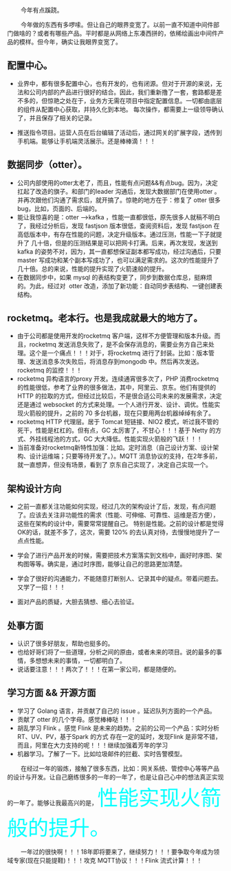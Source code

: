 &nbsp;&nbsp;&nbsp;&nbsp;&nbsp;&nbsp;&nbsp;&nbsp;今年有点蹊跷。

&nbsp;&nbsp;&nbsp;&nbsp;&nbsp;&nbsp;&nbsp;&nbsp;今年做的东西有多啰嗦。但让自己的眼界变宽了。以前一直不知道中间件部门做啥的？或者有哪些产品。平时都是从网络上东凑西拼的，依稀绘画出中间件产品的模样。但今年，确实让我眼界变宽了。

## 配置中心。
- 业界中，都有很多配置中心，也有开发的，也有闭源。但对于开源的来说，无法和公司内部的产品进行很好的结合。因此，我们重新撸了一套，套路都是差不多的，但惊艳之处在于，业务方无需在项目中指定配置信息。一切都由底层的组件从配置中心获取，并持久化到本地。
  每次操作，都需要上一级领导确认了，并且保存了相关的记录。
  
- 推送指令项目。运营人员在后台编辑了活动后，通过网关的扩展字段，透传到手机端。能够让手机端灵活展示。还是棒棒滴！！！

## 数据同步（otter）。
- 公司内部使用的otter太老了，而且，性能有点问题&&有点bug。因为，决定扛起了改造的旗子。和部门的leader 沟通后，发现大数据部门在使用otter 。并再次跟他们沟通了需求后，就开搞了。惊艳的地方在于：修复了 otter 很多bug，比如，页面的、后端的。
- 能让我惊喜的是：otter -->kafka ，性能一直都很低，原先很多人就稿不明白了，我经过分析后，发现 fastjson 版本很低，查阅资料后，发现 fastjson 在高低版本中，有存在性能的问题，决定升级版本。通过压测，性能一下子就提升了 几十倍，但是的压测结果是可以把网卡打满。后来，再次发现，发送到kafka 的姿势不对，因为，其一直都想保证副本都写成功，经过沟通后，只要master 写成功和某个副本写成功了，也可以满足需求的。这次的性能提升了几十倍。总的来说，性能的提升实现了火箭速般的提升。
- 在数据同步中，如果 mysql 的表结构变更了，同步到数据仓库总，挺麻烦的。为此，经过对  otter 改造，添加了新功能：自动同步表结构、一键创建表结构。
    

## rocketmq。老本行。也是我成就最大的地方了。
- 由于公司都是使用开发的rocketmq 客户端，这样不方便管理和版本升级。而且，rocketmq 发送消息失败了，是不会保存消息的，需要业务方自己来处理。这个是一个痛点！！！对于，将rocketmq 进行了封装。比如：版本管理、发送消息多次失败后，将消息存到mongodb 中。然后再次发送。rocketmq 的监控！！！
- rocketmq 异构语言的proxy 开发。连续通宵很多次了，PHP 消费rocketmq 的性能很低，参考了业界的很多做法，其中，阿里云、京东。他们有提供的HTTP 的拉取的方式，但经过比较后，不是很合适公司未来的发展需求，决定还是通过 websocket 的方式来处理。一个人进行开发、设计、调优。性能实现火箭般的提升，之前的 70 多台机器，现在只要用两台机器绰绰有余了。
- rocketmq HTTP 代理层。居于 Tomcat 短链接、NIO2 模式，听过我不管的死干，性能是杠杠的。但有点，GC 太厉害了，不甘心！！！基于 Netty 的方式、外挂线程池的方式，GC 大大降低。性能实现火箭般的飞跃！！！
- 当前准备对rocketmq新特性加强：比如。定时消息（自己设计方案、设计架构、设计运维端；只要等待开发了。）。MQTT 消息协议的支持，在2年多前，就一直想弄，但没有场景，看到了 京东自己实现了，决定自己实现一个。
     

## 架构设计方向
- 之前一直都关注功能如何实现，经过几次的架构设计了后，发现，有点问题了。应该去关注非功能性的需求（性能、可伸缩、可靠性、运维是否方便），这些在架构的设计中，需要常常提醒自己。
  特别是性能。之前的设计都是觉得OK的话，就差不多了，这次，需要 120% 的去认真对待，去慢慢地提升了一点点性能。
  
- 学会了进行产品开发的时候，需要把技术方案落实到文档中，画好时序图、架构图等等。确实是，通过时序图，能够让自己的思路更加清楚。

- 学会了很好的沟通能力，不能随意打断别人、记录其中的疑点。带着问题去。又学了一招！！！

- 面对产品的质疑，大胆去猜想、细心去验证。



## 处事方面
- 认识了很多好朋友，帮助也挺多的。
- 也给好哥们将了一些道理，分析之间的原由，或者未来的项目。说的最多的事情，多想想未来的事情，一切都明白了。
- 说话要注意！！！两次了！！！在第一家公司，都是随便的。


## 学习方面 && 开源方面
- 学习了 Golang 语言，并贡献了自己的 issue 。延迟队列方面的一个产品。
- 贡献了 otter 的几个字母。感觉棒棒哒！！！
- 胡乱学习 Flink 。感觉 Flink 是未来的趋势。之前的公司一个产品：实时分析RT、UV、PV，基于Spark 的方式
  存在一定的延时，发现Flink 是非常不错，而且，阿里在大力支持的呢！！！继续加强着芳年的学习
- 机器学习。了解了一下。比如垃圾邮件的拦截、实时告警模型。
    

&nbsp;&nbsp;&nbsp;&nbsp;&nbsp;&nbsp;&nbsp;&nbsp;在经过一年的锻炼，接触了很多东西，比如：网关系统、管控中心等等产品的设计与开发。让自己磨练很多的一年的一年了，也是让自己心中的想法真正实现的一年了。能够让我最高兴的是，<font color=#00ffff size=72>性能实现火箭般的提升。</font>


&nbsp;&nbsp;&nbsp;&nbsp;&nbsp;&nbsp;&nbsp;&nbsp;一年过的很快啊！！！18年即将要来了，继续努力！！！要争取今年成为领域专家(现在只能提鞋)！！！攻克 MQTT协议！！！Flink 流式计算！！！



    
    
    
    
    
    
